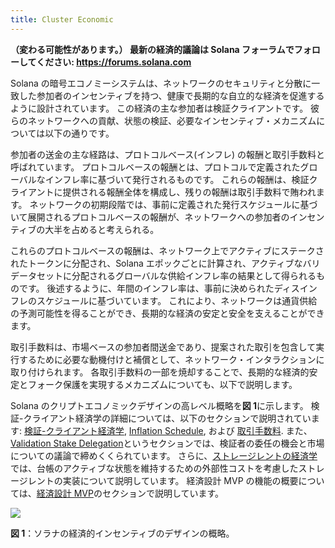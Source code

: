 ```yaml
---
title: Cluster Economic
---
```


**（変わる可能性があります。） 最新の経済的議論は Solana フォーラムでフォローしてください: https://forums.solana.com**

Solana の暗号エコノミーシステムは、ネットワークのセキュリティと分散に一致した参加者のインセンティブを持つ、健康で長期的な自立的な経済を促進するように設計されています。 この経済の主な参加者は検証クライアントです。 彼らのネットワークへの貢献、状態の検証、必要なインセンティブ・メカニズムについては以下の通りです。

参加者の送金の主な経路は、プロトコルベース(インフレ) の報酬と取引手数料と呼ばれています。 プロトコルベースの報酬とは、プロトコルで定義されたグローバルなインフレ率に基づいて発行されるものです。 これらの報酬は、検証クライアントに提供される報酬全体を構成し、残りの報酬は取引手数料で賄われます。 ネットワークの初期段階では、事前に定義された発行スケジュールに基づいて展開されるプロトコルベースの報酬が、ネットワークへの参加者のインセンティブの大半を占めると考えられる。

これらのプロトコルベースの報酬は、ネットワーク上でアクティブにステークされたトークンに分配され、Solana エポックごとに計算され、アクティブなバリデータセットに分配されるグローバルな供給インフレ率の結果として得られるものです。 後述するように、年間のインフレ率は、事前に決められたディスインフレのスケジュールに基づいています。 これにより、ネットワークは通貨供給の予測可能性を得ることができ、長期的な経済の安定と安全を支えることができます。

取引手数料は、市場ベースの参加者間送金であり、提案された取引を包含して実行するために必要な動機付けと補償として、ネットワーク・インタラクションに取り付けられます。 各取引手数料の一部を焼却することで、長期的な経済的安定とフォーク保護を実現するメカニズムについても、以下で説明します。

Solana のクリプトエコノミックデザインの高レベル概略を**図 1**に示します。 検証-クライアント経済学の詳細については、以下のセクションで説明されています: [検証-クライアント経済学](ed_validation_client_economics/ed_vce_overview.md), [Inflation Schedule](ed_validation_client_economics/ed_vce_state_validation_protocol_based_rewards.md), および [取引手数料](ed_validation_client_economics/ed_vce_state_validation_transaction_fees.md). また、[Validation Stake Delegation](ed_validation_client_economics/ed_vce_validation_stake_delegation.md)というセクションでは、検証者の委任の機会と市場についての議論で締めくくられています。 さらに、[ストレージレントの経済学](ed_storage_rent_economics.md)では、台帳のアクティブな状態を維持するための外部性コストを考慮したストレージレントの実装について説明しています。 経済設計 MVP の機能の概要については、[経済設計 MVP](ed_mvp.md)のセクションで説明しています。

![](/img/economic_design_infl_230719.png)

**図 1**：ソラナの経済的インセンティブのデザインの概略。
